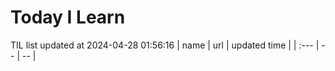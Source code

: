 # Today I Learn 
TIL list updated at 2024-04-28 01:56:16
| name | url | updated time |
| :--- | -- | -- |
